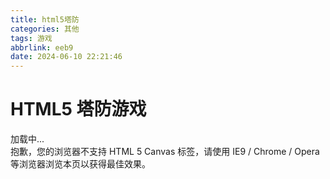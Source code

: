 ```yaml
---
title: html5塔防
categories: 其他
tags: 游戏
abbrlink: eeb9
date: 2024-06-10 22:21:46
---
```

<html>
	<body id="tower-defense">
	<div id="wrapper">
		<div id="td-wrapper">
			<h1>HTML5 塔防游戏</h1>
			<div id="td-loading">加载中...</div>
			<div id="td-board">
				<canvas id="td-canvas">抱歉，您的浏览器不支持 HTML 5 Canvas 标签，请使用 IE9 / Chrome / Opera 等浏览器浏览本页以获得最佳效果。</canvas>
			</div>
		</div>
	</div>
	<script type="text/javascript" src="td-pkg-zh-min.js?_t=1293962401.7"></script>
	<script type="text/javascript">
		window.onload = function () {
			_TD.init("td-board", true);
			document.getElementById("td-loading").style.display = "none";
			document.getElementById("td-board").style.display = "block";
		};
	</script>
	</body>
</html>